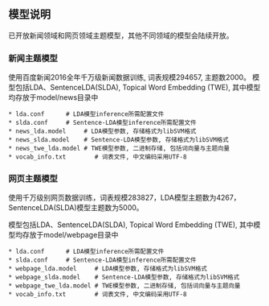 ## 模型说明

已开放新闻领域和网页领域主题模型，其他不同领域的模型会陆续开放。

### 新闻主题模型

使用百度新闻2016全年千万级新闻数据训练, 词表规模294657, 主题数2000。
模型包括LDA、SentenceLDA(SLDA), Topical Word Embedding (TWE), 其中模型均存放于model/news目录中

    * lda.conf      # LDA模型inference所需配置文件
    * slda.conf     # Sentence-LDA模型inference所需配置文件
    * news_lda.model     # LDA模型参数, 存储格式为libSVM格式
    * news_slda.model    # Sentence-LDA模型参数, 存储格式为libSVM格式
    * news_twe_lda.model # TWE模型参数, 二进制存储, 包括词向量与主题向量
    * vocab_info.txt        # 词表文件, 中文编码采用UTF-8

### 网页主题模型

使用千万级别网页数据训练，词表规模283827，LDA模型主题数为4267，SentenceLDA(SLDA)模型主题数为5000。

模型包括LDA、SentenceLDA(SLDA), Topical Word Embedding (TWE), 其中模型均存放于model/webpage目录中

    * lda.conf      # LDA模型inference所需配置文件
    * slda.conf     # Sentence-LDA模型inference所需配置文件
    * webpage_lda.model     # LDA模型参数, 存储格式为libSVM格式
    * webpage_slda.model    # Sentence-LDA模型参数, 存储格式为libSVM格式
    * webpage_twe_lda.model # TWE模型参数, 二进制存储, 包括词向量与主题向量
    * vocab_info.txt        # 词表文件, 中文编码采用UTF-8
